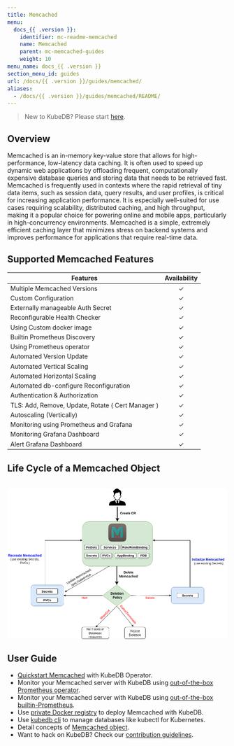 ```yaml
---
title: Memcached
menu:
  docs_{{ .version }}:
    identifier: mc-readme-memcached
    name: Memcached
    parent: mc-memcached-guides
    weight: 10
menu_name: docs_{{ .version }}
section_menu_id: guides
url: /docs/{{ .version }}/guides/memcached/
aliases:
  - /docs/{{ .version }}/guides/memcached/README/
---
```


> New to KubeDB? Please start [here](/docs/README.md).

## Overview
Memcached is an in-memory key-value store that allows for high-performance, low-latency data caching. It is often used to speed up dynamic web applications by offloading frequent, computationally expensive database queries and storing data that needs to be retrieved fast. Memcached is frequently used in contexts where the rapid retrieval of tiny data items, such as session data, query results, and user profiles, is critical for increasing application performance. It is especially well-suited for use cases requiring scalability, distributed caching, and high throughput, making it a popular choice for powering online and mobile apps, particularly in high-concurrency environments. Memcached is a simple, extremely efficient caching layer that minimizes stress on backend systems and improves performance for applications that require real-time data.

## Supported Memcached Features

| Features                                              | Availability |
| ----------------------------------------------------- | :----------: |
| Multiple Memcached Versions                           |   &#10003;   |
| Custom Configuration                                  |   &#10003;   |
| Externally manageable Auth Secret	                    |   &#10003;   |
| Reconfigurable Health Checker		                      |   &#10003;   |
| Using Custom docker image                             |   &#10003;   |
| Builtin Prometheus Discovery                          |   &#10003;   |
| Using Prometheus operator                             |   &#10003;   |
| Automated Version Update                              |   &#10003;   |
| Automated Vertical Scaling                            |   &#10003;   |
| Automated Horizontal Scaling                          |   &#10003;   |
| Automated db-configure Reconfiguration                |   &#10003;   |
| Authentication & Authorization                        |   &#10003;   |
| TLS: Add, Remove, Update, Rotate ( Cert Manager )	    |   &#10003;   |
| Autoscaling (Vertically)                              |   &#10003;   |
| Monitoring using Prometheus and Grafana               |   &#10003;   |
| Monitoring Grafana Dashboard                          |   &#10003;   |
| Alert Grafana Dashboard	                              |   &#10003;   |



## Life Cycle of a Memcached Object

<p align="center">
  <img alt="lifecycle"  src="/docs/images/memcached/memcached-lifecycle.png">
</p>

## User Guide

- [Quickstart Memcached](/docs/guides/memcached/quickstart/quickstart.md) with KubeDB Operator.
- Monitor your Memcached server with KubeDB using [out-of-the-box Prometheus operator](/docs/guides/memcached/monitoring/using-prometheus-operator.md).
- Monitor your Memcached server with KubeDB using [out-of-the-box builtin-Prometheus](/docs/guides/memcached/monitoring/using-builtin-prometheus.md).
- Use [private Docker registry](/docs/guides/memcached/private-registry/using-private-registry.md) to deploy Memcached with KubeDB.
- Use [kubedb cli](/docs/guides/memcached/cli/cli.md) to manage databases like kubectl for Kubernetes.
- Detail concepts of [Memcached object](/docs/guides/memcached/concepts/memcached.md).
- Want to hack on KubeDB? Check our [contribution guidelines](/docs/CONTRIBUTING.md).
